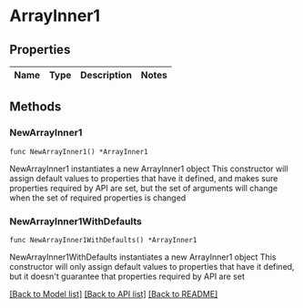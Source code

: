 # ArrayInner1

## Properties

Name | Type | Description | Notes
------------ | ------------- | ------------- | -------------

## Methods

### NewArrayInner1

`func NewArrayInner1() *ArrayInner1`

NewArrayInner1 instantiates a new ArrayInner1 object
This constructor will assign default values to properties that have it defined,
and makes sure properties required by API are set, but the set of arguments
will change when the set of required properties is changed

### NewArrayInner1WithDefaults

`func NewArrayInner1WithDefaults() *ArrayInner1`

NewArrayInner1WithDefaults instantiates a new ArrayInner1 object
This constructor will only assign default values to properties that have it defined,
but it doesn't guarantee that properties required by API are set


[[Back to Model list]](../README.md#documentation-for-models) [[Back to API list]](../README.md#documentation-for-api-endpoints) [[Back to README]](../README.md)


